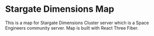 # Stargate Dimensions Map

This is a map for Stargate Dimensions Cluster server which is a Space Engineers community server. 
Map is built with React Three Fiber.
